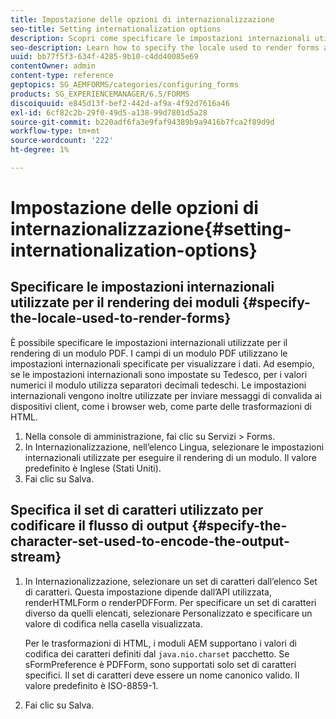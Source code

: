 ```yaml
---
title: Impostazione delle opzioni di internazionalizzazione
seo-title: Setting internationalization options
description: Scopri come specificare le impostazioni internazionali utilizzate per il rendering dei moduli e come specificare il set di caratteri utilizzato per codificare il flusso di output.
seo-description: Learn how to specify the locale used to render forms and how to specify the character set used to encode the output stream.
uuid: bb77f5f3-634f-4285-9b10-c4dd40085e69
contentOwner: admin
content-type: reference
geptopics: SG_AEMFORMS/categories/configuring_forms
products: SG_EXPERIENCEMANAGER/6.5/FORMS
discoiquuid: e845d13f-bef2-442d-af9a-4f92d7616a46
exl-id: 6cf82c2b-29f0-49d5-a138-99d7801d5a28
source-git-commit: b220adf6fa3e9faf94389b9a9416b7fca2f89d9d
workflow-type: tm+mt
source-wordcount: '222'
ht-degree: 1%

---
```


# Impostazione delle opzioni di internazionalizzazione{#setting-internationalization-options}

## Specificare le impostazioni internazionali utilizzate per il rendering dei moduli {#specify-the-locale-used-to-render-forms}

È possibile specificare le impostazioni internazionali utilizzate per il rendering di un modulo PDF. I campi di un modulo PDF utilizzano le impostazioni internazionali specificate per visualizzare i dati. Ad esempio, se le impostazioni internazionali sono impostate su Tedesco, per i valori numerici il modulo utilizza separatori decimali tedeschi. Le impostazioni internazionali vengono inoltre utilizzate per inviare messaggi di convalida ai dispositivi client, come i browser web, come parte delle trasformazioni di HTML.

1. Nella console di amministrazione, fai clic su Servizi > Forms.
1. In Internazionalizzazione, nell’elenco Lingua, selezionare le impostazioni internazionali utilizzate per eseguire il rendering di un modulo. Il valore predefinito è Inglese (Stati Uniti).
1. Fai clic su Salva.

## Specifica il set di caratteri utilizzato per codificare il flusso di output {#specify-the-character-set-used-to-encode-the-output-stream}

1. In Internazionalizzazione, selezionare un set di caratteri dall’elenco Set di caratteri. Questa impostazione dipende dall’API utilizzata, renderHTMLForm o renderPDFForm. Per specificare un set di caratteri diverso da quelli elencati, selezionare Personalizzato e specificare un valore di codifica nella casella visualizzata.

   Per le trasformazioni di HTML, i moduli AEM supportano i valori di codifica dei caratteri definiti dal `java.nio.charset` pacchetto. Se sFormPreference è PDFForm, sono supportati solo set di caratteri specifici. Il set di caratteri deve essere un nome canonico valido. Il valore predefinito è ISO-8859-1.

1. Fai clic su Salva.
